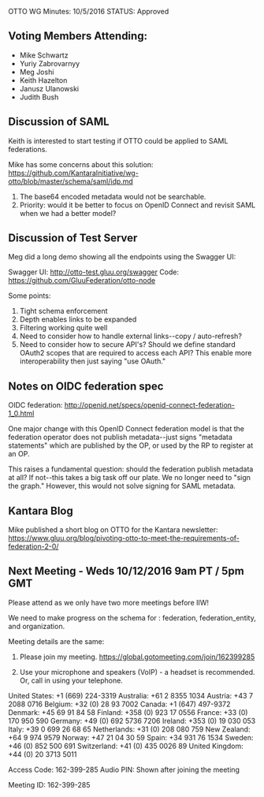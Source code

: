 OTTO WG Minutes: 10/5/2016
STATUS: Approved

## Voting Members Attending:
 - Mike Schwartz
 - Yuriy Zabrovarnyy
 - Meg Joshi
 - Keith Hazelton
 - Janusz Ulanowski
 - Judith Bush

## Discussion of SAML

Keith is interested to start testing if OTTO could be applied to
SAML federations.

Mike has some concerns about this solution:
https://github.com/KantaraInitiative/wg-otto/blob/master/schema/saml/idp.md

 1. The base64 encoded metadata would not be searchable.
 2. Priority: would it be better to focus on OpenID Connect and revisit
 SAML when we had a better model?

## Discussion of Test Server

Meg did a long demo showing all the endpoints using the Swagger UI:

Swagger UI: http://otto-test.gluu.org/swagger
Code: https://github.com/GluuFederation/otto-node

Some points:

1. Tight schema enforcement
2. Depth enables links to be expanded
3. Filtering working quite well
4. Need to consider how to handle external links--copy / auto-refresh?
5. Need to consider how to secure API's? Should we define standard OAuth2
scopes that are required to access each API? This enable more
interoperability then just saying "use OAuth."

## Notes on OIDC federation spec

OIDC federation:
  http://openid.net/specs/openid-connect-federation-1_0.html

One major change with this OpenID Connect federation model is that the
federation operator does not publish metadata--just signs "metadata
statements" which are published by the OP, or used by the RP to register
at an OP.

This raises a fundamental question: should the federation publish
metadata at all? If not--this takes a big task off our plate. We no
longer need to "sign the graph." However, this would not solve
signing for SAML metadata.

## Kantara Blog

Mike published a short blog on OTTO for the Kantara newsletter:
https://www.gluu.org/blog/pivoting-otto-to-meet-the-requirements-of-federation-2-0/

## Next Meeting - Weds 10/12/2016 9am PT / 5pm GMT

Please attend as we only have two more meetings before IIW!

We need to make progress on the schema for : federation,
federation_entity, and organization.

Meeting details are the same:

1.  Please join my meeting.
https://global.gotomeeting.com/join/162399285

2.  Use your microphone and speakers (VoIP) - a headset is recommended.  
Or, call in using your telephone.

United States: +1 (669) 224-3319
Australia: +61 2 8355 1034
Austria: +43 7 2088 0716
Belgium: +32 (0) 28 93 7002
Canada: +1 (647) 497-9372
Denmark: +45 69 91 84 58
Finland: +358 (0) 923 17 0556
France: +33 (0) 170 950 590
Germany: +49 (0) 692 5736 7206
Ireland: +353 (0) 19 030 053
Italy: +39 0 699 26 68 65
Netherlands: +31 (0) 208 080 759
New Zealand: +64 9 974 9579
Norway: +47 21 04 30 59
Spain: +34 931 76 1534
Sweden: +46 (0) 852 500 691
Switzerland: +41 (0) 435 0026 89
United Kingdom: +44 (0) 20 3713 5011

Access Code: 162-399-285
Audio PIN: Shown after joining the meeting

Meeting ID: 162-399-285
